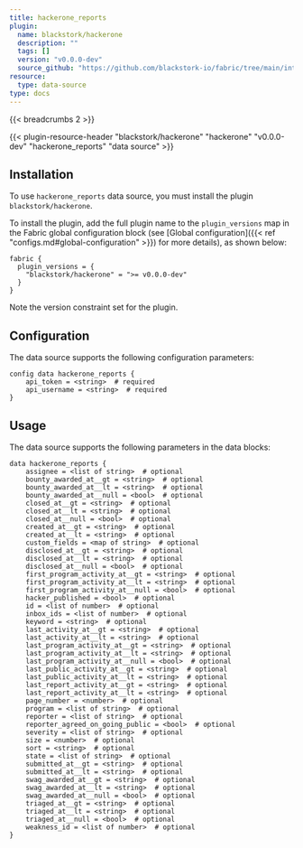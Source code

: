 ```yaml
---
title: hackerone_reports
plugin:
  name: blackstork/hackerone
  description: ""
  tags: []
  version: "v0.0.0-dev"
  source_github: "https://github.com/blackstork-io/fabric/tree/main/internal/hackerone/"
resource:
  type: data-source
type: docs
---
```


{{< breadcrumbs 2 >}}

{{< plugin-resource-header "blackstork/hackerone" "hackerone" "v0.0.0-dev" "hackerone_reports" "data source" >}}

## Installation

To use `hackerone_reports` data source, you must install the plugin `blackstork/hackerone`.

To install the plugin, add the full plugin name to the `plugin_versions` map in the Fabric global configuration block (see [Global configuration]({{< ref "configs.md#global-configuration" >}}) for more details), as shown below:

```hcl
fabric {
  plugin_versions = {
    "blackstork/hackerone" = ">= v0.0.0-dev"
  }
}
```

Note the version constraint set for the plugin.

## Configuration

The data source supports the following configuration parameters:

```hcl
config data hackerone_reports {
    api_token = <string>  # required
    api_username = <string>  # required
}
```

## Usage

The data source supports the following parameters in the data blocks:

```hcl
data hackerone_reports {
    assignee = <list of string>  # optional
    bounty_awarded_at__gt = <string>  # optional
    bounty_awarded_at__lt = <string>  # optional
    bounty_awarded_at__null = <bool>  # optional
    closed_at__gt = <string>  # optional
    closed_at__lt = <string>  # optional
    closed_at__null = <bool>  # optional
    created_at__gt = <string>  # optional
    created_at__lt = <string>  # optional
    custom_fields = <map of string>  # optional
    disclosed_at__gt = <string>  # optional
    disclosed_at__lt = <string>  # optional
    disclosed_at__null = <bool>  # optional
    first_program_activity_at__gt = <string>  # optional
    first_program_activity_at__lt = <string>  # optional
    first_program_activity_at__null = <bool>  # optional
    hacker_published = <bool>  # optional
    id = <list of number>  # optional
    inbox_ids = <list of number>  # optional
    keyword = <string>  # optional
    last_activity_at__gt = <string>  # optional
    last_activity_at__lt = <string>  # optional
    last_program_activity_at__gt = <string>  # optional
    last_program_activity_at__lt = <string>  # optional
    last_program_activity_at__null = <bool>  # optional
    last_public_activity_at__gt = <string>  # optional
    last_public_activity_at__lt = <string>  # optional
    last_report_activity_at__gt = <string>  # optional
    last_report_activity_at__lt = <string>  # optional
    page_number = <number>  # optional
    program = <list of string>  # optional
    reporter = <list of string>  # optional
    reporter_agreed_on_going_public = <bool>  # optional
    severity = <list of string>  # optional
    size = <number>  # optional
    sort = <string>  # optional
    state = <list of string>  # optional
    submitted_at__gt = <string>  # optional
    submitted_at__lt = <string>  # optional
    swag_awarded_at__gt = <string>  # optional
    swag_awarded_at__lt = <string>  # optional
    swag_awarded_at__null = <bool>  # optional
    triaged_at__gt = <string>  # optional
    triaged_at__lt = <string>  # optional
    triaged_at__null = <bool>  # optional
    weakness_id = <list of number>  # optional
}
```